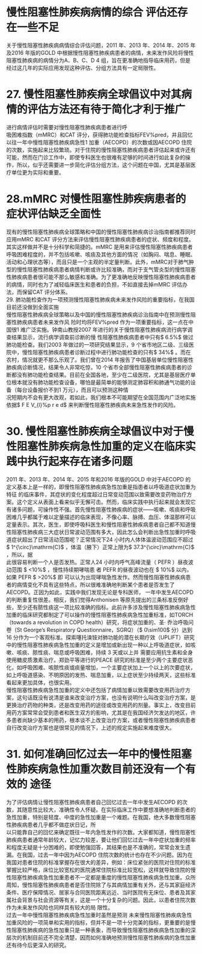# 慢性阻塞性肺疾病病情的综合 评估还存在一些不足  
关于慢性阻塞性肺疾病病情综合评估问题，2011 年、2013 年、2014 年、2015 年及2016 年版的GOLD 中根据慢性阻塞性肺疾病患者的病情，未来发作风险将慢性阻塞性肺疾病的病情分为A、B、C、D 4 组，旨在更准确地指导临床用药，但是经过这几年的实际应用发现这种评估、分组方法具有一定局限性。  
# 27. 慢性阻塞性肺疾病全球倡议中对其病情的评估方法还有待于简化才利于推广  
进行病情评估时需要对慢性阻塞性肺疾病患者进行呼  
吸困难指数（mMRC）和CAT 评分，获得肺功能检查指标FEV%pred，并且回忆以往一年中慢性阻塞性肺疾病急性1 加重（AECOPD）的次数或因AECOPD 住院的次数，实施起来比较繁琐。对于住院的慢性阻塞性肺疾病患者评估起来或许还有可能，然而在门诊工作中，即使专科医生也很难有足够的时间进行如此复杂的操作，所以，似乎还需要进一步简化评估分组方法，这个问题在中国，尤其是基层医疗单位更为实际和重要。  
# 28.mMRC 对慢性阻塞性肺疾病患者的症状评估缺乏全面性  
现有的慢性阻塞性肺疾病全球策略和中国的慢性阻塞性肺疾病诊治指南都推荐同时应用mMRC 和CAT 评分方法来评估慢性阻塞性肺疾病患者的症状、频度和程度。其实这样做并不是十分科学和简捷的。mMRC 是用来评估慢性阻塞性肺疾病患者呼吸困难程度的，并不包括咳嗽、咳痰及其他方面的情况（如胸闷、喘息、睡眠、活动和心理状态等），而且只是一个主观的半定量判断。此外，mMRC对于肺气肿型的慢性阻塞性肺疾病患者病情判断或许比较准确，而对于支气管炎型的慢性阻塞性肺疾病患者很可能不那么敏感和准确。为了更准确地反映慢性阻塞性肺疾病患者的病情，同时也为了减轻临床医生和患者的负担，不如直接去掉mMRC 评估办法，而保留CAT 评分体系。  
29. 肺功能检查作为一项预测慢性阻塞性肺疾病未来发作风险的重要指标，在我国目前还没做到全面实施  
慢性阻塞性肺疾病全球策略以及中国的慢性阻塞性肺疾病诊治指南中在预测慢性阻塞性肺疾病患者未来发作风 险时均将FEV%pred 作为一项重要指标，这一点在中国很1 难广泛实施。钟南山教授2007 年进行的关于慢性阻塞性肺疾病流行病学调查结果显示，流行病学调查前诊断的慢 性阻塞性肺疾病患者中只有$ 6.5\%$  做过肺功能检查。我们2003 年做过的一项研究结果显示，9 个省市地区二级、三级医院中，慢性阻塞性肺疾病患者诊断过程中进行肺功能检查的只有$ 34\%$ 。而在农村，情况就更不那么乐观了。我们曾在2014 年报告了中国基层单位慢性阻塞性肺疾病诊断情况，结果令人非常吃惊，10 个省市全部慢性阻塞性肺疾病患者的诊断都没有肺功能检查结果。目前在全国各地，至少在二级医院，尤其是基层医疗单位根本就没有肺功能检查设备，哪怕是最简单的能够测定肺容积和肺通气功能的设备（每台设备报价不到1 万元），而且可以预测这种情  
况短期内不会有更大改观，若如此，我们根本不可能期望在全国范围内广泛地实施依据$ F E V_{l}\%p r e d$ 来判断慢性阻塞性肺疾病未来急性发作的风险。  
# 30.  慢性阻塞性肺疾病全球倡议中对于慢 性阻塞性肺疾病急性加重的定义在临床实践中执行起来存在诸多问题  
2011 年、2013 年、2014 年、2015 年和2016 年版的GOLD 中对于AECOPD 的定义基本上是一样的，即慢性阻塞性肺疾病急性加重是指患者以呼吸道症状加重为特征 的临床事件，其症状的变化程度超过日常变动范围以致需要改变药物治疗方案。这个定义从表面上看来似乎无懈可击。然而，临床实践中执行起来就会发现它有诸多问题，可操作性不强。首先慢性阻塞性肺疾病的症状——咳嗽、咳痰和呼吸困难几乎都属于难以定量描述的临床表现，不像心率、脉搏、血压、体温那样可以定量表示。其次，医生，即使呼吸科医生和慢性阻塞性肺疾病患者自己都不知道慢性阻塞性肺疾病三大症状日常波动范围有多大，因此怎么会判断出急性加重时呼吸道症状超出了日常活动范围呢？正常情况下24 小时内人体体温波动范围应不超过$ 1^{\circ}\mathrm{C}$    ，体温（腋下）正常上限为$ 37.3^{\circ}\mathrm{C}$    ，所以，据  
此很容易判断一个人是否发热。正常人24 小时内呼气高峰流量（ PEFR ）昼夜波动范围 $ <10\%$  ，慢性持续期哮喘患 者 PEFR  的昼夜波动也在 $ 10\%$   以内，如果 PEFR   $ >20\%$  即 可以认为出现哮喘急性发作。然而慢性阻塞性肺疾病患者的病情变化不具有这些特点，所以很难准确地判断某个患者是否发生了AECOPD。正因为如此，实践中我们发现无论是专科医师， 一年中发生AECOPD 的判断重复性很差。相反，我们觉得Anthonisen 等原先提出的三条标准反倒好些，至少还有脓性痰这一项比较准确的指标。此前许多涉及慢性阻塞性肺疾病急性加重的临床研究都制定了可以操作的慢性阻塞性肺疾病急性加重标准，如TORCH （towards a revolution in COPD health）研究，将症状加重的、圣· 乔治呼吸问卷（St George’s Respiratory Questionnaire，SGRQ）（$ 0\sim100$ 分）达到16 分作为一个客观标准。探索噻托溴铵对肺功能的潜在长期疗效（UPLIFT）研究中的慢性阻塞性肺疾病急性加重的定义是增加或新出现一种以上呼吸道症状，如咳嗽、咳痰、脓性痰、喘息或呼吸困难，持续 3  天或以上并 需要应用抗生素和全身使用糖皮质激素治疗。郑劲平等进行的PEACE 研究的标准是至少两个主要症状恶化，如呼吸困难、咳脓性痰或痰量增加，一个主要症状加上一个以上的次要症状，如上呼吸道感染、不明原因的发热、喘息加重，以上症状至少持续两天，这些标准看起来更加具体，也很实用。  
慢性阻塞性肺疾病急性加重的定义中还包括了病情加重以致需要改变用药治疗方案，这句话既没有说清是谁来改变治疗方案，也没有说明什么叫改变治疗方案，是更换治疗药物的种类，还是改变用药的途径或改变用药的剂量。事实上，改变目前用药方案常常会受到患者和医生双方的影响，尤其是在我国经济欠发达的地区，许多患者尚缺少基本的用药，根本谈不上改变治疗方案，或者慢性阻塞性肺疾病患者自行改变治疗方案也是很常见的情况下，上述的规定实施起来难度很大。  
# 31. 如何准确回忆过去一年中的慢性阻塞性肺疾病急性加重次数目前还没有一个有效的 途径  
为了评估病情让慢性阻塞性肺疾病患者自己回忆过去一年中发生AECOPD 的次数，其随意性比较大，准确性令人怀疑。在实际临床工作中要想准确地判断患者的急性加重，特别是轻度、中度的急性加重是一个难题。在我国，绝大多数慢性阻塞性肺疾病患者几乎都不做症状日记，所  
以只能靠自己的回忆来确定既往一年内急性发作的次数。大家都知道，慢性阻塞性肺疾病患者通常年龄较大，记忆力较差，要让他们回忆过去一年中症状加重的频率和程度无疑是十分困难的，即使勉强回答，其结果也是不准确的，常常会发生遗漏。在我国，过去一年中因为AECOPD 住院次数的统计也存在不少问题。因为在我国对患者住院的标准掌握存在很大的差异，例如：床位紧张的医院对住院的标准掌握比较严格，床位比较宽松的医院通常住院标准比较宽松，这样就导致住院的慢性阻塞性肺疾病急性加重患者不一定都是重度的慢性阻塞性肺疾病急性加重。众所周知，慢性阻塞性肺疾病患者是否住院除了与其病情加重有关外，还与其家庭经济条件、医疗保障情况、居家与合同医院距离远近、当时医院有无床位、患者及其家属社会背景与社会资源等有关，这是一个十分复杂的问题。因此，以患者住院次数作为未来发作风险也同样具有较大的局 限性。  
过去一年中慢性阻塞性肺疾病急性加重时虽然是预测 未来慢性阻塞性肺疾病急性加重风险的一项简单和实用的指标，但并不是一项十分完美的指标，更重要的是慢性阻塞性肺疾病的急性加重只是一种表象，而导致慢性阻塞性肺疾病急性加重的深层次的机制目前还不完全清楚，因而如何准确地预测慢性阻塞性肺疾病的急性加重还有待今后更深入的研究。  
